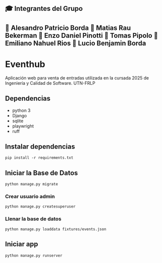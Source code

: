 ## 🎓 **Integrantes del Grupo**

📌 Alesandro Patricio Borda
📌 Matias Rau Bekerman
📌 Enzo Daniel Pinotti
📌 Tomas Pipolo
📌 Emiliano Nahuel Rios
📌 Lucio Benjamin Borda
---


# Eventhub

Aplicación web para venta de entradas utilizada en la cursada 2025 de Ingeniería y Calidad de Software. UTN-FRLP

## Dependencias

- python 3
- Django
- sqlite
- playwright
- ruff

## Instalar dependencias

`pip install -r requirements.txt`

## Iniciar la Base de Datos

`python manage.py migrate`

### Crear usuario admin

`python manage.py createsuperuser`

### Llenar la base de datos

`python manage.py loaddata fixtures/events.json`

## Iniciar app

`python manage.py runserver`